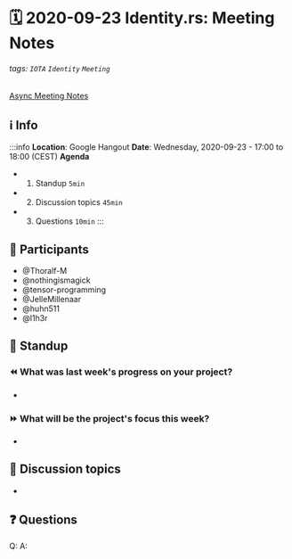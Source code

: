 # 🗓️ 2020-09-23 Identity.rs: Meeting Notes
###### tags: `IOTA` `Identity` `Meeting`

[Async Meeting Notes](https://hackmd.io/@WZdHn6o0TmiYck3zlENRsw/SkPXmObrv)

## ℹ️ Info
:::info
**Location**: Google Hangout
**Date**: Wednesday, 2020-09-23 - 17:00 to 18:00 (CEST) 
**Agenda**
- 1. Standup `5min`
- 2. Discussion topics `45min`
- 3. Questions `10min`
:::

## 👥 Participants
- @Thoralf-M
- @nothingismagick
- @tensor-programming
- @JelleMillenaar
- @huhn511
- @l1h3r


## 🙋‍ Standup

### ⏪ What was last week's progress on your project?
- 

### ⏩ What will be the project's focus this week?
- 

## 💬 Discussion topics
- 

## ❓ Questions

Q:
A: